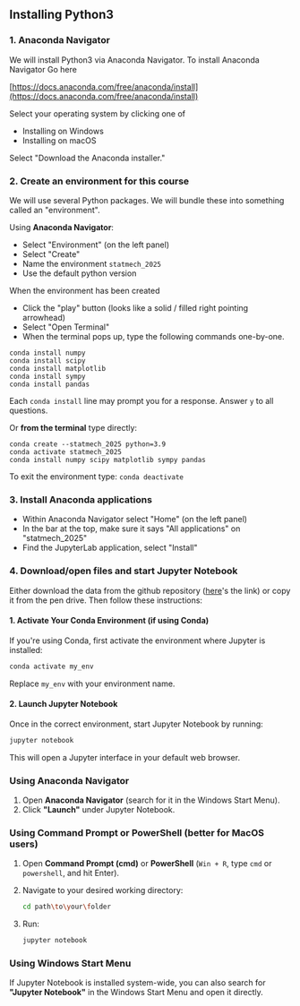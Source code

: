 ## Installing Python3

### 1. Anaconda Navigator
We will install Python3 via Anaconda Navigator.
To install Anaconda Navigator
Go here

[https://docs.anaconda.com/free/anaconda/install](https://docs.anaconda.com/free/anaconda/install)

Select your operating system by clicking one of

- Installing on Windows
- Installing on macOS

Select
"Download the Anaconda installer."


### 2. Create an environment for this course

We will use several Python packages.
We will bundle these into something called an "environment".

 Using **Anaconda Navigator**:
- Select "Environment" (on the left panel)
- Select "Create" 
- Name the environment `statmech_2025`
- Use the default python version

When the environment has been created

- Click the "play" button
(looks like a solid / filled right pointing arrowhead)
- Select "Open Terminal"
- When the terminal pops up, type the following commands one-by-one.

```
conda install numpy
conda install scipy
conda install matplotlib
conda install sympy
conda install pandas
```

Each `conda install` line may prompt you for a response. Answer `y` to all questions.


Or **from the terminal** type directly:

```
conda create --statmech_2025 python=3.9
conda activate statmech_2025
conda install numpy scipy matplotlib sympy pandas
```

To exit the environment type: `conda deactivate`
### 3. Install Anaconda applications

- Within Anaconda Navigator select "Home" (on the left panel)
- In the bar at the top, make sure it says
"All applications" on "statmech_2025"
- Find the JupyterLab application, select "Install"

### 4. Download/open files and start Jupyter Notebook

Either download the data from the github repository ([here](https://github.com/federicatroni/StatisticalMechanics-Kigali2025.git)'s the link) or copy it from the pen drive. Then follow these instructions:
#### 1. Activate Your Conda Environment (if using Conda)

If you're using Conda, first activate the environment where Jupyter is installed:

```bash
conda activate my_env
```
Replace `my_env` with your environment name.

#### 2. Launch Jupyter Notebook

Once in the correct environment, start Jupyter Notebook by running:

```bash
jupyter notebook
```
This will open a Jupyter interface in your default web browser.

### Using Anaconda Navigator

1. Open **Anaconda Navigator** (search for it in the Windows Start Menu).
2. Click **"Launch"** under Jupyter Notebook.

### Using Command Prompt or PowerShell (better for MacOS users)

1. Open **Command Prompt (cmd)** or **PowerShell** (`Win + R`, type `cmd` or `powershell`, and hit Enter).
2. Navigate to your desired working directory:
   
   ```bash
   cd path\to\your\folder
   ```

3. Run:
   
   ```bash
   jupyter notebook
   ```

### Using Windows Start Menu

If Jupyter Notebook is installed system-wide, you can also search for **"Jupyter Notebook"** in the Windows Start Menu and open it directly.

